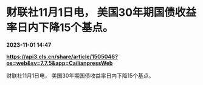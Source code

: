 # 财联社11月1日电， 美国30年期国债收益率日内下降15个基点。

**2023-11-01 14:47**

**https://api3.cls.cn/share/article/1505046?os=web&sv=7.7.5&app=CailianpressWeb**

财联社11月1日电， 美国30年期国债收益率日内下降15个基点。